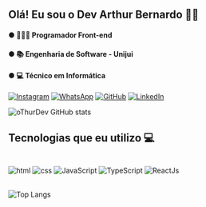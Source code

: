 ## Olá! Eu sou o Dev Arthur Bernardo 👋🙂

#### ● 👨🏽‍💻 Programador Front-end
#### ● 📚 Engenharia de Software - Unijui
#### ● 💻 Técnico em Informática 

[![Instagram](https://img.shields.io/badge/Instagram-E4405F?style=for-the-badge&logo=instagram&logoColor=white)](https://www.instagram.com/o_thuurr/)
[![WhatsApp](https://img.shields.io/badge/WhatsApp-25D366?style=for-the-badge&logo=whatsapp&logoColor=white)](http://api.whatsapp.com/send?phone=55996879174)
[![GitHub](https://img.shields.io/badge/GitHub-100000?style=for-the-badge&logo=github&logoColor=white)](https://github.com/oThurDev)
[![LinkedIn](https://img.shields.io/badge/linkedin-%230077B5.svg?style=for-the-badge&logo=linkedin&logoColor=white)](https://www.linkedin.com/in/othurdev/)

![oThurDev GitHub stats](https://github-readme-stats.vercel.app/api?username=oThurDev&show_icons=true&theme=tokyonight)

## Tecnologias que eu utilizo 💻

<div style="display: inline_block"><br/>
    <img align="center" alt="html" src="https://img.shields.io/badge/HTML5-E34F26?style=for-the-badge&logo=html5&logoColor=white" />
    <img align="center" alt="css" src="https://img.shields.io/badge/CSS3-1572B6?style=for-the-badge&logo=css3&logoColor=white" />
    <img align="center" alt="JavaScript" src="https://img.shields.io/badge/JavaScript-F7DF1E?style=for-the-badge&logo=javascript&logoColor=black" />
    <img align="center" alt="TypeScript" src="https://img.shields.io/badge/TypeScript-007ACC?style=for-the-badge&logo=typescript&logoColor=white" />
    <img align="center" alt="ReactJs" src="https://img.shields.io/badge/React-20232A?style=for-the-badge&logo=react&logoColor=61DAFB" />
</div><br/>

![Top Langs](https://github-readme-stats.vercel.app/api/top-langs/?username=oThurDev&demo=true)
